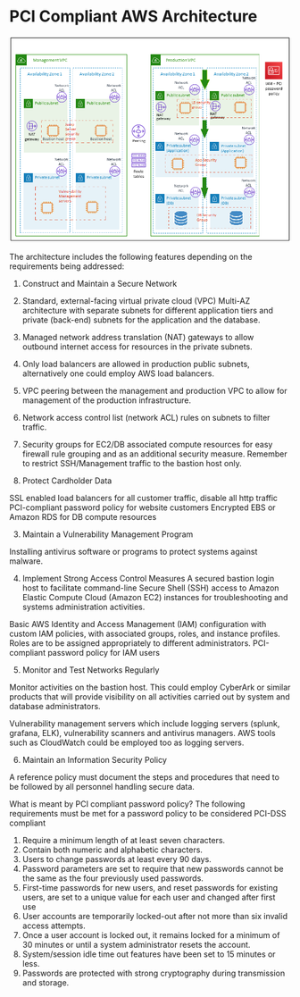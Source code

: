 PCI Compliant AWS Architecture 
==============================

![picture alt](https://raw.githubusercontent.com/kamitu-sm/ictlife/master/PCI_Architecure/pci-dss-on-aws.png "PCI ARCHITECTURE") 

The architecture includes the following features depending on the requirements being addressed:

1. Construct and Maintain a Secure Network
  1. Standard, external-facing virtual private cloud (VPC) Multi-AZ architecture with separate subnets for different application tiers and private (back-end) subnets for the application and the database.
  2. Managed network address translation (NAT) gateways to allow outbound internet access for resources in the private subnets.
  3. Only load balancers are allowed in production public subnets, alternatively one could employ AWS load balancers.
  4. VPC peering between the management and production VPC to allow for management of the production infrastructure.
  5. Network access control list (network ACL) rules on subnets to filter traffic.
  6. Security groups for EC2/DB associated compute resources for easy firewall rule grouping and as an additional security measure. Remember to restrict SSH/Management traffic to the bastion host only.

2. Protect Cardholder Data

SSL enabled load balancers for all customer traffic, disable all http traffic
PCI-compliant password policy for website customers
Encrypted EBS or Amazon RDS for DB compute resources

3. Maintain a Vulnerability Management Program

Installing antivirus software or programs to protect systems against malware.

4. Implement Strong Access Control Measures
A secured bastion login host to facilitate command-line Secure Shell (SSH) access to Amazon Elastic Compute Cloud (Amazon EC2) instances for troubleshooting and systems administration activities.

Basic AWS Identity and Access Management (IAM) configuration with custom IAM policies, with associated groups, roles, and instance profiles. Roles are to be assigned appropriately to different administrators. PCI-compliant password policy for IAM users

5. Monitor and Test Networks Regularly

Monitor activities on the bastion host. This could employ CyberArk or similar products that will provide visibility on all activities carried out by system and database administrators.

Vulnerability management servers which include logging servers (splunk, grafana, ELK), vulnerability scanners and antivirus managers. AWS tools such as CloudWatch could be employed too as logging servers.

6. Maintain an Information Security Policy

A reference policy must document the steps and procedures that need to be followed by all personnel handling secure data.

What is meant by PCI compliant password policy?
The following requirements must be met for a password policy to be considered PCI-DSS compliant
1. Require a minimum length of at least seven characters.
2. Contain both numeric and alphabetic characters.
3. Users to change passwords at least every 90 days.
4. Password parameters are set to require that new passwords cannot be the same as the four previously used passwords.
5. First-time passwords for new users, and reset passwords for existing users, are set to a unique value for each user and changed after first use
6. User accounts are temporarily locked-out after not more than six invalid access attempts.
7. Once a user account is locked out, it remains locked for a minimum of 30 minutes or until a system administrator resets the account.
8. System/session idle time out features have been set to 15 minutes or less.
9. Passwords are protected with strong cryptography during transmission and storage.
